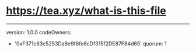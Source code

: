 # https://tea.xyz/what-is-this-file
---
version: 1.0.0
codeOwners:
  - '0xF371c63c5253Da8e9f6fe8cDf315f2DE87F84d65'
quorum: 1

